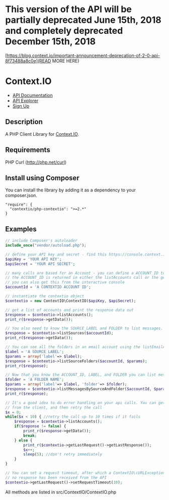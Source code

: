 # This version of the API will be partially deprecated June 15th, 2018 and completely deprecated December 15th, 2018

[https://blog.context.io/important-announcement-deprecation-of-2-0-api-8f73488a8c0e](READ MORE HERE)

# Context.IO

* [API Documentation](https://docs.context.io)
* [API Explorer](https://console.context.io/#explore)
* [Sign Up](http://context.io)

## Description

A PHP Client Library for [Context.IO](http://context.io). 

## Requirements

PHP Curl (http://php.net/curl)

## Install using Composer

You can install the library by adding it as a dependency to your composer.json.

```
"require": {
  "contextio/php-contextio": ">=2.*"
}
```

## Examples

```php
// include Composer's autoloader
include_once("vendor/autoload.php");

// define your API key and secret - find this https://console.context.io/#settings
$apiKey = 'YOUR API KEY';
$apiSecret = 'YOUR API SECRET';

// many calls are based for an Account - you can define a ACCOUNT_ID to make these calls
// the ACCOUNT_ID is returned in either the listAccounts call or the getAccount call
// you can also get this from the interactive console
$accountId = 'A CONTEXTIO ACCOUNT ID';

// instantiate the contextio object
$contextio = new ContextIO\ContextIO($apiKey, $apiSecret);

// get a list of accounts and print the response data out
$response = $contextio->listAccounts();
print_r($response->getData());

// You also need to know the SOURCE_LABEL and FOLDER to list messages.
$response = $contextio->listSources($accountId);
print_r($response->getData());

// You can see all the folders in an email account using the listEmailAccountFolders method
$label = 'A SOURCE LABEL';
$params = array('label'=> $label);
$response = $contextio->listSourceFolders($accountId, $params);
print_r($response);

// Now that you know the ACCOUNT_ID, LABEL, and FOLDER you can list messages
$folder = 'A FOLDER NAME';
$params = array('label'=> $label, 'folder'=> $folder);
$response = $contextio->listMessagesBySourceAndFolder($accountId, $params);
print_r($response);

// It's a good idea to do error handling on your api calls. You can get the last error response 
// from the client, and then retry the call
$x = 0;
while($x < 10) { //retry the call up to 10 times if it fails
	$response = $contextio->listAccounts();
	if($reponse != false) {
		print_r($response->getData());
		break;
	} else {
		print_r($contextio->getLastRequest()->getLastResponse());
		$x++;
		sleep(5); //don't retry immediately
	}
}

// You can set a request timeout, after which a ContextIO\cURLException will be thrown if 
// no response has been received from the API
$contextio->getLastRequest()->setRequestTimeout(10);

```

All methods are listed in src/ContextIO/ContextIO.php
